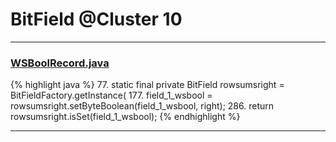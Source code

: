 # BitField @Cluster 10

***

### [WSBoolRecord.java](https://searchcode.com/codesearch/view/15642487/)
{% highlight java %}
77. static final private BitField rowsumsright        = BitFieldFactory.getInstance(
177.     field_1_wsbool = rowsumsright.setByteBoolean(field_1_wsbool, right);
286.     return rowsumsright.isSet(field_1_wsbool);
{% endhighlight %}

***


